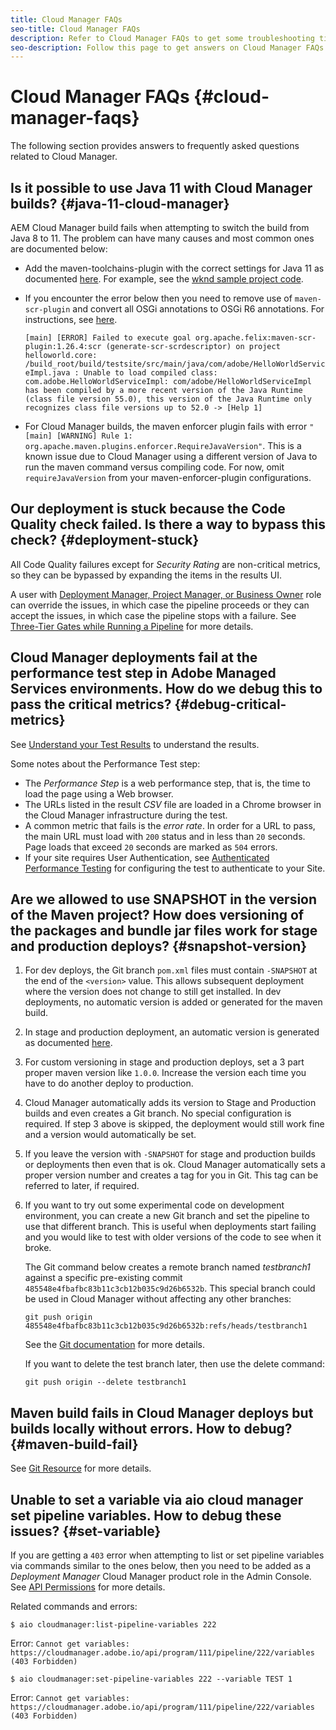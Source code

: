 ```yaml
---
title: Cloud Manager FAQs
seo-title: Cloud Manager FAQs
description: Refer to Cloud Manager FAQs to get some troubleshooting tips
seo-description: Follow this page to get answers on Cloud Manager FAQs
---
```


# Cloud Manager FAQs {#cloud-manager-faqs}

The following section provides answers to frequently asked questions related to Cloud Manager.

## Is it possible to use Java 11 with Cloud Manager builds? {#java-11-cloud-manager}

AEM Cloud Manager build fails when attempting to switch the build from Java 8 to 11. The problem can have many causes and most common ones are documented below:

* Add the maven-toolchains-plugin with the correct settings for Java 11 as documented [here](https://experienceleague.adobe.com/docs/experience-manager-cloud-manager/using/getting-started/create-application-project/using-the-wizard.html?lang=en#getting-started).  For example, see the [wknd sample project code](https://github.com/adobe/aem-guides-wknd/commit/6cb5238cb6b932735dcf91b21b0d835ae3a7fe75).

* If you encounter the error below then you need to remove use of `maven-scr-plugin` and convert all OSGi annotations to OSGi R6 annotations. For instructions, see [here](https://cqdump.wordpress.com/2019/01/03/from-scr-annotations-to-osgi-annotations/).

   `[main] [ERROR] Failed to execute goal org.apache.felix:maven-scr-plugin:1.26.4:scr (generate-scr-scrdescriptor) on project helloworld.core: /build_root/build/testsite/src/main/java/com/adobe/HelloWorldServiceImpl.java : Unable to load compiled class: com.adobe.HelloWorldServiceImpl: com/adobe/HelloWorldServiceImpl has been compiled by a more recent version of the Java Runtime (class file version 55.0), this version of the Java Runtime only recognizes class file versions up to 52.0 -> [Help 1]`

* For Cloud Manager builds, the maven enforcer plugin fails with error `"[main] [WARNING] Rule 1: org.apache.maven.plugins.enforcer.RequireJavaVersion"`. This is a known issue due to Cloud Manager using a different version of Java to run the maven command versus compiling code. For now, omit `requireJavaVersion` from your maven-enforcer-plugin configurations.

## Our deployment is stuck because the Code Quality check failed. Is there a way to bypass this check? {#deployment-stuck}

All Code Quality failures except for *Security Rating* are non-critical metrics, so they can be bypassed by expanding the items in the results UI.  

A user with [Deployment Manager, Project Manager, or Business Owner](https://experienceleague.adobe.com/docs/experience-manager-cloud-manager/using/requirements/setting-up-users-and-roles.html?lang=en#requirements) role can override the issues, in which case the pipeline proceeds or they can accept the issues, in which case the pipeline stops with a failure.  See [Three-Tier Gates while Running a Pipeline](https://experienceleague.adobe.com/docs/experience-manager-cloud-manager/using/how-to-use/understand-your-test-results.html?lang=en#how-to-use) for more details.

## Cloud Manager deployments fail at the performance test step in Adobe Managed Services environments. How do we debug this to pass the critical metrics? {#debug-critical-metrics}

See [Understand your Test Results](https://experienceleague.adobe.com/docs/experience-manager-cloud-manager/using/how-to-use/understand-your-test-results.html?lang=en#how-to-use) to understand the results.

Some notes about the Performance Test step:

* The *Performance Step* is a web performance step, that is, the time to load the page using a Web browser.
* The URLs listed in the result *CSV* file are loaded in a Chrome browser in the Cloud Manager infrastructure during the test.
* A common metric that fails is the *error rate*. In order for a URL to pass, the main URL must load with `200` status and in less than `20` seconds. Page loads that exceed `20` seconds are marked as `504` errors.
* If your site requires User Authentication, see [Authenticated Performance Testing](https://experienceleague.adobe.com/docs/experience-manager-cloud-manager/using/how-to-use/configuring-pipeline.html?lang=en#how-to-use) for configuring the test to authenticate to your Site.

## Are we allowed to use SNAPSHOT in the version of the Maven project? How does versioning of the packages and bundle jar files work for stage and production deploys? {#snapshot-version}

1. For dev deploys, the Git branch `pom.xml` files must contain `-SNAPSHOT` at the end of the `<version>` value. This allows subsequent deployment where the version does not change to still get installed. In dev deployments, no automatic version is added or generated for the maven build.

1. In stage and production deployment, an automatic version is generated as documented [here](https://experienceleague.adobe.com/docs/experience-manager-cloud-manager/using/managing-code/activating-maven-project.html?lang=en#managing-code).

1. For custom versioning in stage and production deploys, set a 3 part proper maven version like `1.0.0`. Increase the version each time you have to do another deploy to production.

1. Cloud Manager automatically adds its version to Stage and Production builds and even creates a Git branch. No special configuration is required. If step 3 above is skipped, the deployment would still work fine and a version would automatically be set.

1. If you leave the version with `-SNAPSHOT` for stage and production builds or deployments then even that is ok. Cloud Manager automatically sets a proper version number and creates a tag for you in Git. This tag can be referred to later, if required.

1. If you want to try out some experimental code on development environment, you can create a new Git branch and set the pipeline to use that different branch. This is useful when deployments start failing and you would like to test with older versions of the code to see when it broke.

   The Git command below creates a remote branch named *testbranch1* against a specific pre-existing commit `485548e4fbafbc83b11c3cb12b035c9d26b6532b`.  This special branch could be used in Cloud Manager without affecting any other branches:

   `git push origin 485548e4fbafbc83b11c3cb12b035c9d26b6532b:refs/heads/testbranch1`

   See the [Git documentation](https://git-scm.com/book/en/v2/Git-Internals-Git-References) for more details.

   If you want to delete the test branch later, then use the delete command:

   `git push origin --delete testbranch1`

## Maven build fails in Cloud Manager deploys but builds locally without errors. How to debug? {#maven-build-fail}

See [Git Resource](https://github.com/cqsupport/cloud-manager/blob/main/cm-build-step-fails.md) for more details.

## Unable to set a variable via aio cloud manager set pipeline variables. How to debug these issues? {#set-variable} 

If you are getting a `403` error when attempting to list or set pipeline variables via commands similar to the ones below, then you need to be added as a *Deployment Manager* Cloud Manager product role in the Admin Console.  
See [API Permissions](https://www.adobe.io/apis/experiencecloud/cloud-manager/docs.html#!AdobeDocs/cloudmanager-api-docs/master/permissions.md) for more details.

Related commands and errors:

`$ aio cloudmanager:list-pipeline-variables 222`

Error: `Cannot get variables: https://cloudmanager.adobe.io/api/program/111/pipeline/222/variables (403 Forbidden)`

`$ aio cloudmanager:set-pipeline-variables 222 --variable TEST 1`

Error: `Cannot get variables: https://cloudmanager.adobe.io/api/program/111/pipeline/222/variables (403 Forbidden)`
